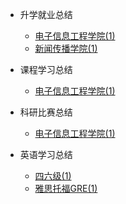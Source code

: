 - 升学就业总结

  - [电子信息工程学院(1)](升学就业/电子信息工程学院/README.md)
  - [新闻传播学院(1)](升学就业/新闻传播学院/README.md)

- 课程学习总结

  - [电子信息工程学院(1)](课程学习/电子信息工程学院/README.md)
  
- 科研比赛总结

  - [电子信息工程学院(1)](科研比赛/电子信息工程学院/README.md)

- 英语学习总结

  - [四六级(1)](英语学习/四六级/README.md)
  - [雅思托福GRE(1)](英语学习/雅思托福GRE/README.md)
